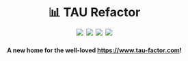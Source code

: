 <h1 align="center">
    📊 TAU Refactor
    <br />
    <img src="https://img.shields.io/badge/updated-2025-purple.svg">
    <img src="https://img.shields.io/badge/license-MIT-blue.svg">
    <img src="https://img.shields.io/badge/PRs-welcome-brightgreen.svg">
    <img src="https://img.shields.io/badge/tau-unofficial-red.svg">
</h1>

<p align="center">
    <b>A new home for the well-loved <a href="https://www.tau-factor.com">https://www.tau-factor.com</a>!</b>
</p>
